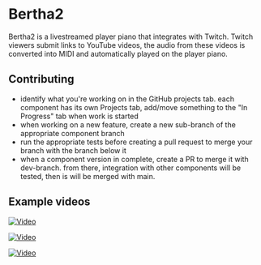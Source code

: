 # Bertha2

Bertha2 is a livestreamed player piano that integrates with Twitch. Twitch viewers submit links to YouTube videos, the audio from these videos is converted into MIDI and automatically played on the player piano.

## Contributing

* identify what you're working on in the GitHub projects tab. each component has its own Projects tab, add/move something to the "In Progress" tab when work is started
* when working on a new feature, create a new sub-branch of the appropriate component branch
* run the appropriate tests before creating a pull request to merge your branch with the branch below it
* when a component version in complete, create a PR to merge it with dev-branch. from there, integration with other components will be tested, then is will be merged with main.

## Example videos
[![Video](https://youtube.com/shorts/zee0DOZKW70?feature=share)](https://youtube.com/shorts/zee0DOZKW70?feature=share)

[![Video](https://youtube.com/shorts/vYvGbFORp4I?feature=share)](https://youtube.com/shorts/vYvGbFORp4I?feature=share)

[![Video](https://youtube.com/shorts/F5GEH_fH9CI?feature=share)](https://youtube.com/shorts/F5GEH_fH9CI?feature=share)

